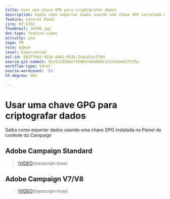```yaml
---
title: Usar uma chave GPG para criptografar dados
description: Saiba como exportar dados usando uma chave GPG instalada no Painel de controle.
feature: Control Panel
jira: KT-5793
thumbnail: 36399.jpg
doc-type: feature video
activity: use
team: PM
role: Admin
level: Experienced
exl-id: 8b2ff6b2-6836-4ab1-953b-2a9c81ec576d
source-git-commit: 81c5210502e719d6dfe0a000c511e3da4b17275a
workflow-type: tm+mt
source-wordcount: '51'
ht-degree: 66%

---
```


# Usar uma chave GPG para criptografar dados

Saiba como exportar dados usando uma chave GPG instalada no Painel de controle do Campaign

## Adobe Campaign Standard

>[!VIDEO](https://video.tv.adobe.com/v/41339?learn=on&captions=por_br){transcript=true}

## Adobe Campaign V7/V8

>[!VIDEO](https://video.tv.adobe.com/v/41332?learn=on&captions=por_br){transcript=true}
